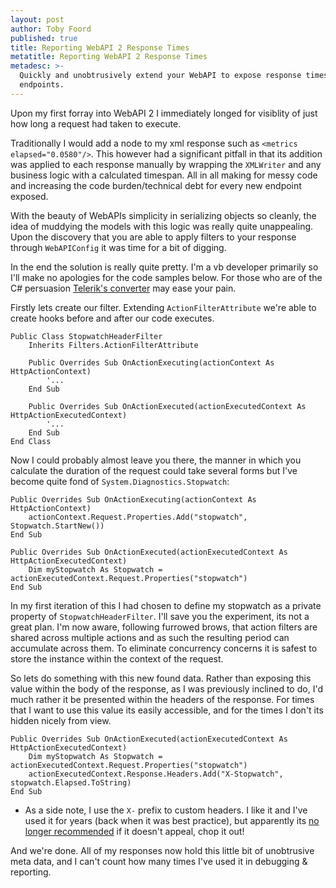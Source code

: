 ```yaml
---
layout: post
author: Toby Foord
published: true
title: Reporting WebAPI 2 Response Times
metatitle: Reporting WebAPI 2 Response Times
metadesc: >-
  Quickly and unobtrusively extend your WebAPI to expose response times for all
  endpoints.
---
```

Upon my first forray into WebAPI 2 I immediately longed for visiblity of just how long a request had taken to execute.

Traditionally I would add a node to my xml response such as `<metrics elapsed="0.0580"/>`. This however had a significant pitfall in that its addition was applied to each response manually by wrapping the `XMLWriter` and any business logic with a calculated timespan. All in all making for messy code and increasing the code burden/technical debt for every new endpoint exposed.

With the beauty of WebAPIs simplicity in serializing objects so cleanly, the idea of muddying the models with this logic was really quite unappealing. Upon the discovery that you are able to apply filters to your response through `WebAPIConfig` it was time for a bit of digging.

In the end the solution is really quite pretty. I'm a vb developer primarily so I'll make no apologies for the code samples below. For those who are of the C# persuasion [Telerik's converter](converter.telerik.com/) may ease your pain.

Firstly lets create our filter. Extending `ActionFilterAttribute` we're able to create hooks before and after our code executes.

```
Public Class StopwatchHeaderFilter
    Inherits Filters.ActionFilterAttribute
    
    Public Overrides Sub OnActionExecuting(actionContext As HttpActionContext)
    	'...
    End Sub
    
    Public Overrides Sub OnActionExecuted(actionExecutedContext As HttpActionExecutedContext)
    	'...
    End Sub
End Class
```

Now I could probably almost leave you there, the manner in which you calculate the duration of the request could take several forms but I've become quite fond of `System.Diagnostics.Stopwatch`:

```
Public Overrides Sub OnActionExecuting(actionContext As HttpActionContext)
	actionContext.Request.Properties.Add("stopwatch", Stopwatch.StartNew())
End Sub

Public Overrides Sub OnActionExecuted(actionExecutedContext As HttpActionExecutedContext)
	Dim myStopwatch As Stopwatch = actionExecutedContext.Request.Properties("stopwatch")
End Sub
```


In my first iteration of this I had chosen to define my stopwatch as a private property of `StopwatchHeaderFilter`. I'll save you the experiment, its not a great plan. I'm now aware, following furrowed brows, that action filters are shared across multiple actions and as such the resulting period can accumulate across them. To eliminate concurrency concerns it is safest to store the instance within the context of the request.

So lets do something with this new found data. Rather than exposing this value within the body of the response, as I was previously inclined to do, I'd much rather it be presented within the headers of the response. For times that I want to use this value its easily accessible, and for the times I don't its hidden nicely from view.

```
Public Overrides Sub OnActionExecuted(actionExecutedContext As HttpActionExecutedContext)
	Dim myStopwatch As Stopwatch = actionExecutedContext.Request.Properties("stopwatch")
    actionExecutedContext.Response.Headers.Add("X-Stopwatch", stopwatch.Elapsed.ToString)
End Sub
```
* As a side note, I use the `X-` prefix to custom headers. I like it and I've used it for years (back when it was best practice), but apparently its [no longer recommended](http://stackoverflow.com/questions/3561381/custom-http-headers-naming-conventions) if it doesn't appeal, chop it out!

And we're done. All of my responses now hold this little bit of unobtrusive meta data, and I can't count how many times I've used it in debugging & reporting.
